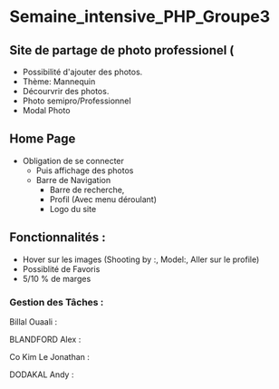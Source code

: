 # Semaine_intensive_PHP_Groupe3


## Site de partage de photo professionel (

- Possibilité d'ajouter des photos.
- Thème: Mannequin
- Décourvrir des photos.
- Photo semipro/Professionnel
- Modal Photo


## Home Page

- Obligation de se connecter
  * Puis affichage des photos
  - Barre de Navigation
      * Barre de recherche,
      * Profil (Avec menu déroulant)
      * Logo du site

## Fonctionnalités :

- Hover sur les images (Shooting by :, Model:, Aller sur le profile)
- Possiblité de Favoris
- 5/10 % de marges



### Gestion des Tâches :

Billal Ouaali :


BLANDFORD Alex :


Co Kim Le Jonathan : 


DODAKAL Andy : 




